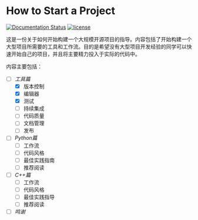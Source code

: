# How to Start a Project

[![Documentation Status](https://readthedocs.org/projects/how-to-start-a-project/badge/?version=latest)](http://how-to-start-a-project.readthedocs.io/zh/latest/?badge=latest)
[![license](https://img.shields.io/github/license/mashape/apistatus.svg)](https://github.com/Shenggan/How-to-Start-a-Project/blob/master/LICENSE)

这是一份关于如何开始构建一个大规模开源项目的指导。内容包括了开始构建一个大型项目所需要的工具和工作流。目的是希望没有大型项目开发经验的同学可以快速开始自己的项目，并且将主要精力投入于实际的代码中。

内容主要包括：

- [ ] *工具篇*
    - [x] 版本控制
    - [x] 编辑器
    - [x] 测试
    - [ ] 持续集成
    - [ ] 代码质量
    - [ ] 文档管理
    - [ ] 发布
- [ ] *Python篇*
    - [ ] 工作流
    - [ ] 代码风格
    - [ ] 最佳实践指南
    - [ ] 推荐阅读
- [ ] *C++篇*
    - [ ] 工作流
    - [ ] 代码风格
    - [ ] 最佳实践指导
    - [ ] 推荐阅读
- [ ] *鸣谢*